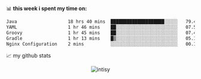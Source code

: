 📊 **this week i spent my time on:**
<!--START_SECTION:waka-->

```txt
Java                   18 hrs 40 mins  ████████████████████░░░░░   79.44 %
YAML                   1 hr 46 mins    ██░░░░░░░░░░░░░░░░░░░░░░░   07.58 %
Groovy                 1 hr 45 mins    ██░░░░░░░░░░░░░░░░░░░░░░░   07.48 %
Gradle                 1 hr 13 mins    █▒░░░░░░░░░░░░░░░░░░░░░░░   05.19 %
Nginx Configuration    2 mins          ░░░░░░░░░░░░░░░░░░░░░░░░░   00.16 %
```

<!--END_SECTION:waka-->


📈 my github stats

<p align="center"> <img src="https://github-readme-stats.vercel.app/api?username=intisy&show_icons=true&theme=gotham" alt="intisy" />




